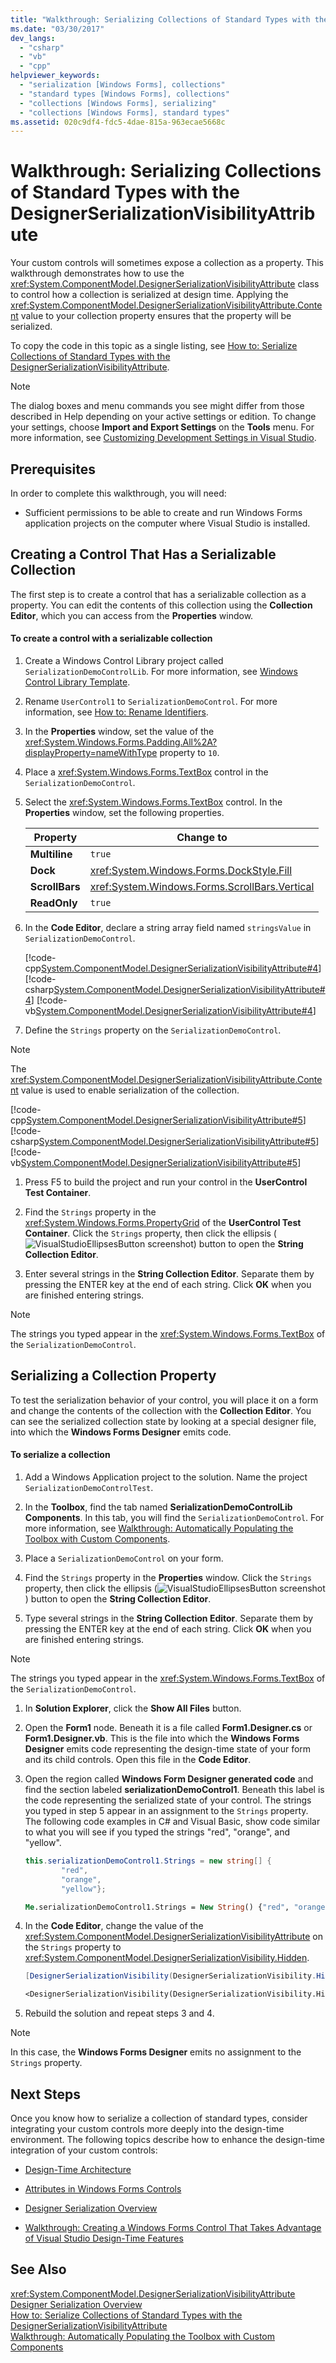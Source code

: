 ```yaml
---
title: "Walkthrough: Serializing Collections of Standard Types with the DesignerSerializationVisibilityAttribute"
ms.date: "03/30/2017"
dev_langs: 
  - "csharp"
  - "vb"
  - "cpp"
helpviewer_keywords: 
  - "serialization [Windows Forms], collections"
  - "standard types [Windows Forms], collections"
  - "collections [Windows Forms], serializing"
  - "collections [Windows Forms], standard types"
ms.assetid: 020c9df4-fdc5-4dae-815a-963ecae5668c
---
```

# Walkthrough: Serializing Collections of Standard Types with the DesignerSerializationVisibilityAttribute
Your custom controls will sometimes expose a collection as a property. This walkthrough demonstrates how to use the <xref:System.ComponentModel.DesignerSerializationVisibilityAttribute> class to control how a collection is serialized at design time. Applying the <xref:System.ComponentModel.DesignerSerializationVisibilityAttribute.Content> value to your collection property ensures that the property will be serialized.  

 To copy the code in this topic as a single listing, see [How to: Serialize Collections of Standard Types with the DesignerSerializationVisibilityAttribute](http://msdn.microsoft.com/library/7829fcdd-8205-405f-8231-a1282a9835c9).  

> [!NOTE]
>  The dialog boxes and menu commands you see might differ from those described in Help depending on your active settings or edition. To change your settings, choose **Import and Export Settings** on the **Tools** menu. For more information, see [Customizing Development Settings in Visual Studio](http://msdn.microsoft.com/library/22c4debb-4e31-47a8-8f19-16f328d7dcd3).  

## Prerequisites  
 In order to complete this walkthrough, you will need:  

- Sufficient permissions to be able to create and run Windows Forms application projects on the computer where Visual Studio is installed.  

## Creating a Control That Has a Serializable Collection  
 The first step is to create a control that has a serializable collection as a property. You can edit the contents of this collection using the **Collection Editor**, which you can access from the **Properties** window.  

#### To create a control with a serializable collection  

1. Create a Windows Control Library project called `SerializationDemoControlLib`. For more information, see [Windows Control Library Template](http://msdn.microsoft.com/library/722f4e2d-1310-4ed5-8f33-593337ab66b4).  

2. Rename `UserControl1` to `SerializationDemoControl`. For more information, see [How to: Rename Identifiers](http://msdn.microsoft.com/library/2430f732-2b70-4516-8cf6-a7bb71cc9724).  

3. In the **Properties** window, set the value of the <xref:System.Windows.Forms.Padding.All%2A?displayProperty=nameWithType> property to `10`.  

4. Place a <xref:System.Windows.Forms.TextBox> control in the `SerializationDemoControl`.  

5. Select the <xref:System.Windows.Forms.TextBox> control. In the **Properties** window, set the following properties.  


   |    Property    |                    Change to                    |
   |----------------|-------------------------------------------------|
   | **Multiline**  |                     `true`                      |
   |    **Dock**    |   <xref:System.Windows.Forms.DockStyle.Fill>    |
   | **ScrollBars** | <xref:System.Windows.Forms.ScrollBars.Vertical> |
   |  **ReadOnly**  |                     `true`                      |


6. In the **Code Editor**, declare a string array field named `stringsValue` in `SerializationDemoControl`.  

    [!code-cpp[System.ComponentModel.DesignerSerializationVisibilityAttribute#4](../../../../samples/snippets/cpp/VS_Snippets_Winforms/System.ComponentModel.DesignerSerializationVisibilityAttribute/cpp/form1.cpp#4)]
    [!code-csharp[System.ComponentModel.DesignerSerializationVisibilityAttribute#4](../../../../samples/snippets/csharp/VS_Snippets_Winforms/System.ComponentModel.DesignerSerializationVisibilityAttribute/CS/form1.cs#4)]
    [!code-vb[System.ComponentModel.DesignerSerializationVisibilityAttribute#4](../../../../samples/snippets/visualbasic/VS_Snippets_Winforms/System.ComponentModel.DesignerSerializationVisibilityAttribute/VB/form1.vb#4)]  

7. Define the `Strings` property on the `SerializationDemoControl`.  

> [!NOTE]
>  The <xref:System.ComponentModel.DesignerSerializationVisibilityAttribute.Content> value is used to enable serialization of the collection.  

 [!code-cpp[System.ComponentModel.DesignerSerializationVisibilityAttribute#5](../../../../samples/snippets/cpp/VS_Snippets_Winforms/System.ComponentModel.DesignerSerializationVisibilityAttribute/cpp/form1.cpp#5)]
 [!code-csharp[System.ComponentModel.DesignerSerializationVisibilityAttribute#5](../../../../samples/snippets/csharp/VS_Snippets_Winforms/System.ComponentModel.DesignerSerializationVisibilityAttribute/CS/form1.cs#5)]
 [!code-vb[System.ComponentModel.DesignerSerializationVisibilityAttribute#5](../../../../samples/snippets/visualbasic/VS_Snippets_Winforms/System.ComponentModel.DesignerSerializationVisibilityAttribute/VB/form1.vb#5)]  

1. Press F5 to build the project and run your control in the **UserControl Test Container**.  

2. Find the `Strings` property in the <xref:System.Windows.Forms.PropertyGrid> of the **UserControl Test Container**. Click the `Strings` property, then click the ellipsis (![VisualStudioEllipsesButton screenshot](../../../../docs/framework/winforms/media/vbellipsesbutton.png "vbEllipsesButton")) button to open the **String Collection Editor**.  

3. Enter several strings in the **String Collection Editor**. Separate them by pressing the ENTER key at the end of each string. Click **OK** when you are finished entering strings.  

> [!NOTE]
>  The strings you typed appear in the <xref:System.Windows.Forms.TextBox> of the `SerializationDemoControl`.  

## Serializing a Collection Property  
 To test the serialization behavior of your control, you will place it on a form and change the contents of the collection with the **Collection Editor**. You can see the serialized collection state by looking at a special designer file, into which the **Windows Forms Designer** emits code.  

#### To serialize a collection  

1. Add a Windows Application project to the solution. Name the project `SerializationDemoControlTest`.  

2. In the **Toolbox**, find the tab named **SerializationDemoControlLib Components**. In this tab, you will find the `SerializationDemoControl`. For more information, see [Walkthrough: Automatically Populating the Toolbox with Custom Components](../../../../docs/framework/winforms/controls/walkthrough-automatically-populating-the-toolbox-with-custom-components.md).  

3. Place a `SerializationDemoControl` on your form.  

4. Find the `Strings` property in the **Properties** window. Click the `Strings` property, then click the ellipsis (![VisualStudioEllipsesButton screenshot](../../../../docs/framework/winforms/media/vbellipsesbutton.png "vbEllipsesButton")) button to open the **String Collection Editor**.  

5. Type several strings in the **String Collection Editor**. Separate them by pressing the ENTER key at the end of each string. Click **OK** when you are finished entering strings.  

> [!NOTE]
>  The strings you typed appear in the <xref:System.Windows.Forms.TextBox> of the `SerializationDemoControl`.  

1. In **Solution Explorer**, click the **Show All Files** button.  

2. Open the **Form1** node. Beneath it is a file called **Form1.Designer.cs** or **Form1.Designer.vb**. This is the file into which the **Windows Forms Designer** emits code representing the design-time state of your form and its child controls. Open this file in the **Code Editor**.  

3. Open the region called **Windows Form Designer generated code** and find the section labeled **serializationDemoControl1**. Beneath this label is the code representing the serialized state of your control. The strings you typed in step 5 appear in an assignment to the `Strings` property. The following code examples in C# and Visual Basic, show code similar to what you will see if you typed the strings "red", "orange", and "yellow".  

   ```csharp  
   this.serializationDemoControl1.Strings = new string[] {  
           "red",  
           "orange",  
           "yellow"};  
   ```  

   ```vb  
   Me.serializationDemoControl1.Strings = New String() {"red", "orange", "yellow"}  
   ```

4. In the **Code Editor**, change the value of the <xref:System.ComponentModel.DesignerSerializationVisibilityAttribute> on the `Strings` property to <xref:System.ComponentModel.DesignerSerializationVisibility.Hidden>.  

   ```csharp  
   [DesignerSerializationVisibility(DesignerSerializationVisibility.Hidden)]  
   ```  
   ```vb  
   <DesignerSerializationVisibility(DesignerSerializationVisibility.Hidden)> _  
   ```  

5. Rebuild the solution and repeat steps 3 and 4.  

> [!NOTE]
>  In this case, the **Windows Forms Designer** emits no assignment to the `Strings` property.  

## Next Steps  
 Once you know how to serialize a collection of standard types, consider integrating your custom controls more deeply into the design-time environment. The following topics describe how to enhance the design-time integration of your custom controls:  

- [Design-Time Architecture](http://msdn.microsoft.com/library/4881917b-628f-4689-b872-472e4f8a4e3a)  

- [Attributes in Windows Forms Controls](../../../../docs/framework/winforms/controls/attributes-in-windows-forms-controls.md)  

- [Designer Serialization Overview](http://msdn.microsoft.com/library/c342635a-aa5f-4281-915b-b013738af15a)  

- [Walkthrough: Creating a Windows Forms Control That Takes Advantage of Visual Studio Design-Time Features](../../../../docs/framework/winforms/controls/creating-a-wf-control-design-time-features.md)  

## See Also  
 <xref:System.ComponentModel.DesignerSerializationVisibilityAttribute>  
 [Designer Serialization Overview](http://msdn.microsoft.com/library/c342635a-aa5f-4281-915b-b013738af15a)  
 [How to: Serialize Collections of Standard Types with the DesignerSerializationVisibilityAttribute](http://msdn.microsoft.com/library/7829fcdd-8205-405f-8231-a1282a9835c9)  
 [Walkthrough: Automatically Populating the Toolbox with Custom Components](../../../../docs/framework/winforms/controls/walkthrough-automatically-populating-the-toolbox-with-custom-components.md)
